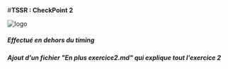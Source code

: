 #**TSSR : CheckPoint 2**   

![logo](https://github.com/user-attachments/assets/8593d03b-24f5-45cc-b4b7-3ff759387163)


##### Effectué en dehors du timing
##### Ajout d'un fichier "En plus exercice2.md" qui explique tout l'exercice 2 
